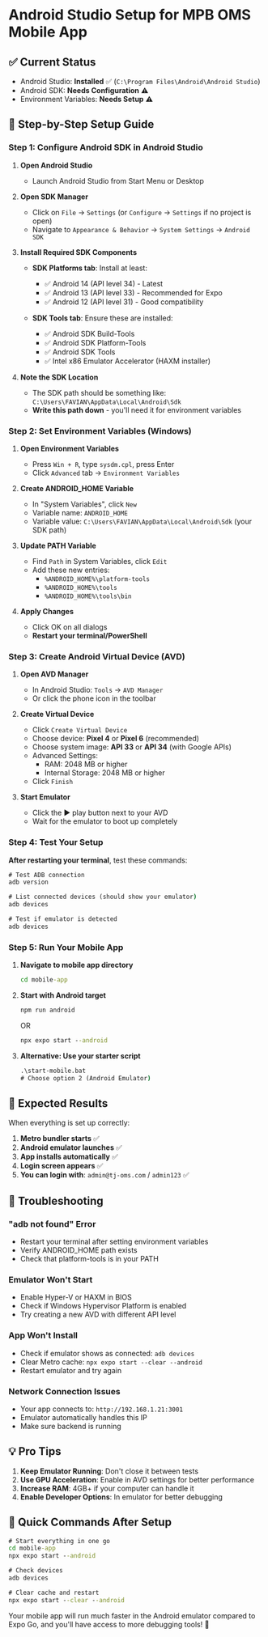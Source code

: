 # Android Studio Setup for MPB OMS Mobile App

## ✅ **Current Status**
- Android Studio: **Installed** ✅ (`C:\Program Files\Android\Android Studio`)
- Android SDK: **Needs Configuration** ⚠️
- Environment Variables: **Needs Setup** ⚠️

## 🔧 **Step-by-Step Setup Guide**

### **Step 1: Configure Android SDK in Android Studio**

1. **Open Android Studio**
   - Launch Android Studio from Start Menu or Desktop

2. **Open SDK Manager**
   - Click on `File` → `Settings` (or `Configure` → `Settings` if no project is open)
   - Navigate to `Appearance & Behavior` → `System Settings` → `Android SDK`

3. **Install Required SDK Components**
   - **SDK Platforms tab**: Install at least:
     - ✅ Android 14 (API level 34) - Latest
     - ✅ Android 13 (API level 33) - Recommended for Expo
     - ✅ Android 12 (API level 31) - Good compatibility
   
   - **SDK Tools tab**: Ensure these are installed:
     - ✅ Android SDK Build-Tools
     - ✅ Android SDK Platform-Tools
     - ✅ Android SDK Tools
     - ✅ Intel x86 Emulator Accelerator (HAXM installer)

4. **Note the SDK Location**
   - The SDK path should be something like: `C:\Users\FAVIAN\AppData\Local\Android\Sdk`
   - **Write this path down** - you'll need it for environment variables

### **Step 2: Set Environment Variables (Windows)**

1. **Open Environment Variables**
   - Press `Win + R`, type `sysdm.cpl`, press Enter
   - Click `Advanced` tab → `Environment Variables`

2. **Create ANDROID_HOME Variable**
   - In "System Variables", click `New`
   - Variable name: `ANDROID_HOME`
   - Variable value: `C:\Users\FAVIAN\AppData\Local\Android\Sdk` (your SDK path)

3. **Update PATH Variable**
   - Find `Path` in System Variables, click `Edit`
   - Add these new entries:
     - `%ANDROID_HOME%\platform-tools`
     - `%ANDROID_HOME%\tools`
     - `%ANDROID_HOME%\tools\bin`

4. **Apply Changes**
   - Click OK on all dialogs
   - **Restart your terminal/PowerShell**

### **Step 3: Create Android Virtual Device (AVD)**

1. **Open AVD Manager**
   - In Android Studio: `Tools` → `AVD Manager`
   - Or click the phone icon in the toolbar

2. **Create Virtual Device**
   - Click `Create Virtual Device`
   - Choose device: **Pixel 4** or **Pixel 6** (recommended)
   - Choose system image: **API 33** or **API 34** (with Google APIs)
   - Advanced Settings:
     - RAM: 2048 MB or higher
     - Internal Storage: 2048 MB or higher
   - Click `Finish`

3. **Start Emulator**
   - Click the ▶️ play button next to your AVD
   - Wait for the emulator to boot up completely

### **Step 4: Test Your Setup**

**After restarting your terminal**, test these commands:

```cmd
# Test ADB connection
adb version

# List connected devices (should show your emulator)
adb devices

# Test if emulator is detected
adb devices
```

### **Step 5: Run Your Mobile App**

1. **Navigate to mobile app directory**
   ```cmd
   cd mobile-app
   ```

2. **Start with Android target**
   ```cmd
   npm run android
   ```
   OR
   ```cmd
   npx expo start --android
   ```

3. **Alternative: Use your starter script**
   ```cmd
   .\start-mobile.bat
   # Choose option 2 (Android Emulator)
   ```

## 🎯 **Expected Results**

When everything is set up correctly:
1. **Metro bundler starts** ✅
2. **Android emulator launches** ✅
3. **App installs automatically** ✅
4. **Login screen appears** ✅
5. **You can login with**: `admin@tj-oms.com` / `admin123` ✅

## 🔧 **Troubleshooting**

### **"adb not found" Error**
- Restart your terminal after setting environment variables
- Verify ANDROID_HOME path exists
- Check that platform-tools is in your PATH

### **Emulator Won't Start**
- Enable Hyper-V or HAXM in BIOS
- Check if Windows Hypervisor Platform is enabled
- Try creating a new AVD with different API level

### **App Won't Install**
- Check if emulator shows as connected: `adb devices`
- Clear Metro cache: `npx expo start --clear --android`
- Restart emulator and try again

### **Network Connection Issues**
- Your app connects to: `http://192.168.1.21:3001`
- Emulator automatically handles this IP
- Make sure backend is running

## 💡 **Pro Tips**

1. **Keep Emulator Running**: Don't close it between tests
2. **Use GPU Acceleration**: Enable in AVD settings for better performance
3. **Increase RAM**: 4GB+ if your computer can handle it
4. **Enable Developer Options**: In emulator for better debugging

## 🚀 **Quick Commands After Setup**

```cmd
# Start everything in one go
cd mobile-app
npx expo start --android

# Check devices
adb devices

# Clear cache and restart
npx expo start --clear --android
```

Your mobile app will run much faster in the Android emulator compared to Expo Go, and you'll have access to more debugging tools! 🎯
